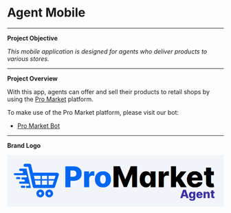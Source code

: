 # Agent Mobile

---

**Project Objective**

*This mobile application is designed for agents who deliver products to various stores.*

---

**Project Overview**

With this app, agents can offer and sell their products to retail shops by using the [Pro Market](https://pro-market.uz) platform.

To make use of the Pro Market platform, please visit our bot:
* [Pro Market Bot](https://t.me/pro_market_uz_bot)

---

**Brand Logo**

![Brand Logo](/assets/logo.png)
